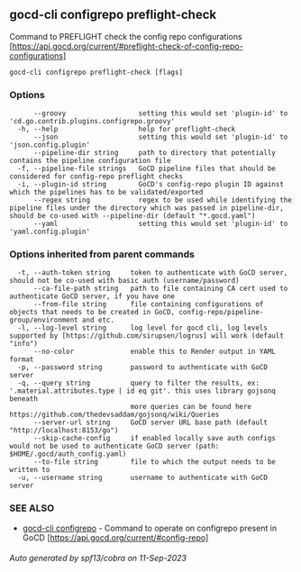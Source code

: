 ## gocd-cli configrepo preflight-check

Command to PREFLIGHT check the config repo configurations [https://api.gocd.org/current/#preflight-check-of-config-repo-configurations]

```
gocd-cli configrepo preflight-check [flags]
```

### Options

```
      --groovy                  setting this would set 'plugin-id' to 'cd.go.contrib.plugins.configrepo.groovy'
  -h, --help                    help for preflight-check
      --json                    setting this would set 'plugin-id' to 'json.config.plugin'
      --pipeline-dir string     path to directory that potentially contains the pipeline configuration file
  -f, --pipeline-file strings   GoCD pipeline files that should be considered for config-repo preflight checks
  -i, --plugin-id string        GoCD's config-repo plugin ID against which the pipelines has to be validated/exported
      --regex string            regex to be used while identifying the pipeline files under the directory which was passed in pipeline-dir, should be co-used with --pipeline-dir (default "*.gocd.yaml")
      --yaml                    setting this would set 'plugin-id' to 'yaml.config.plugin'
```

### Options inherited from parent commands

```
  -t, --auth-token string     token to authenticate with GoCD server, should not be co-used with basic auth (username/password)
      --ca-file-path string   path to file containing CA cert used to authenticate GoCD server, if you have one
      --from-file string      file containing configurations of objects that needs to be created in GoCD, config-repo/pipeline-group/environment and etc.
  -l, --log-level string      log level for gocd cli, log levels supported by [https://github.com/sirupsen/logrus] will work (default "info")
      --no-color              enable this to Render output in YAML format
  -p, --password string       password to authenticate with GoCD server
  -q, --query string          query to filter the results, ex: '.material.attributes.type | id eq git'. this uses library gojsonq beneath
                              more queries can be found here https://github.com/thedevsaddam/gojsonq/wiki/Queries
      --server-url string     GoCD server URL base path (default "http://localhost:8153/go")
      --skip-cache-config     if enabled locally save auth configs would not be used to authenticate GoCD server (path: $HOME/.gocd/auth_config.yaml)
      --to-file string        file to which the output needs to be written to
  -u, --username string       username to authenticate with GoCD server
```

### SEE ALSO

* [gocd-cli configrepo](gocd-cli_configrepo.md)	 - Command to operate on configrepo present in GoCD [https://api.gocd.org/current/#config-repo]

###### Auto generated by spf13/cobra on 11-Sep-2023
